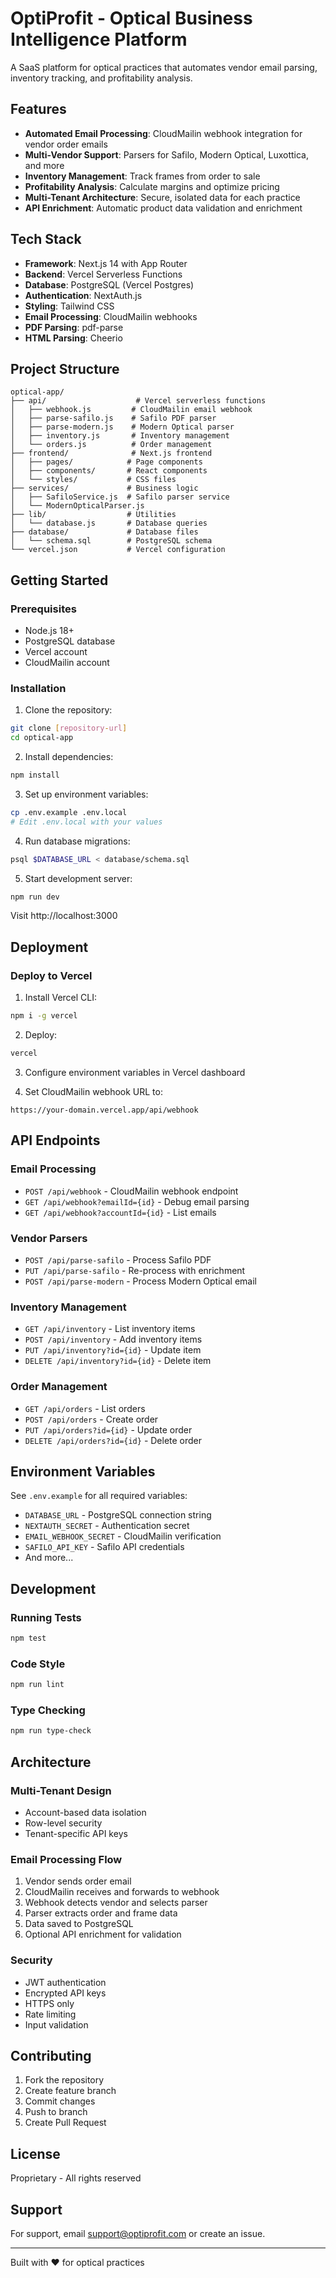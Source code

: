# OptiProfit - Optical Business Intelligence Platform

A SaaS platform for optical practices that automates vendor email parsing, inventory tracking, and profitability analysis.

## Features

- **Automated Email Processing**: CloudMailin webhook integration for vendor order emails
- **Multi-Vendor Support**: Parsers for Safilo, Modern Optical, Luxottica, and more
- **Inventory Management**: Track frames from order to sale
- **Profitability Analysis**: Calculate margins and optimize pricing
- **Multi-Tenant Architecture**: Secure, isolated data for each practice
- **API Enrichment**: Automatic product data validation and enrichment

## Tech Stack

- **Framework**: Next.js 14 with App Router
- **Backend**: Vercel Serverless Functions
- **Database**: PostgreSQL (Vercel Postgres)
- **Authentication**: NextAuth.js
- **Styling**: Tailwind CSS
- **Email Processing**: CloudMailin webhooks
- **PDF Parsing**: pdf-parse
- **HTML Parsing**: Cheerio

## Project Structure

```
optical-app/
├── api/                    # Vercel serverless functions
│   ├── webhook.js         # CloudMailin email webhook
│   ├── parse-safilo.js    # Safilo PDF parser
│   ├── parse-modern.js    # Modern Optical parser
│   ├── inventory.js       # Inventory management
│   └── orders.js          # Order management
├── frontend/              # Next.js frontend
│   ├── pages/            # Page components
│   ├── components/       # React components
│   └── styles/           # CSS files
├── services/             # Business logic
│   ├── SafiloService.js  # Safilo parser service
│   └── ModernOpticalParser.js
├── lib/                  # Utilities
│   └── database.js       # Database queries
├── database/             # Database files
│   └── schema.sql        # PostgreSQL schema
└── vercel.json           # Vercel configuration
```

## Getting Started

### Prerequisites

- Node.js 18+
- PostgreSQL database
- Vercel account
- CloudMailin account

### Installation

1. Clone the repository:
```bash
git clone [repository-url]
cd optical-app
```

2. Install dependencies:
```bash
npm install
```

3. Set up environment variables:
```bash
cp .env.example .env.local
# Edit .env.local with your values
```

4. Run database migrations:
```bash
psql $DATABASE_URL < database/schema.sql
```

5. Start development server:
```bash
npm run dev
```

Visit http://localhost:3000

## Deployment

### Deploy to Vercel

1. Install Vercel CLI:
```bash
npm i -g vercel
```

2. Deploy:
```bash
vercel
```

3. Configure environment variables in Vercel dashboard

4. Set CloudMailin webhook URL to:
```
https://your-domain.vercel.app/api/webhook
```

## API Endpoints

### Email Processing
- `POST /api/webhook` - CloudMailin webhook endpoint
- `GET /api/webhook?emailId={id}` - Debug email parsing
- `GET /api/webhook?accountId={id}` - List emails

### Vendor Parsers
- `POST /api/parse-safilo` - Process Safilo PDF
- `PUT /api/parse-safilo` - Re-process with enrichment
- `POST /api/parse-modern` - Process Modern Optical email

### Inventory Management
- `GET /api/inventory` - List inventory items
- `POST /api/inventory` - Add inventory items
- `PUT /api/inventory?id={id}` - Update item
- `DELETE /api/inventory?id={id}` - Delete item

### Order Management
- `GET /api/orders` - List orders
- `POST /api/orders` - Create order
- `PUT /api/orders?id={id}` - Update order
- `DELETE /api/orders?id={id}` - Delete order

## Environment Variables

See `.env.example` for all required variables:

- `DATABASE_URL` - PostgreSQL connection string
- `NEXTAUTH_SECRET` - Authentication secret
- `EMAIL_WEBHOOK_SECRET` - CloudMailin verification
- `SAFILO_API_KEY` - Safilo API credentials
- And more...

## Development

### Running Tests
```bash
npm test
```

### Code Style
```bash
npm run lint
```

### Type Checking
```bash
npm run type-check
```

## Architecture

### Multi-Tenant Design
- Account-based data isolation
- Row-level security
- Tenant-specific API keys

### Email Processing Flow
1. Vendor sends order email
2. CloudMailin receives and forwards to webhook
3. Webhook detects vendor and selects parser
4. Parser extracts order and frame data
5. Data saved to PostgreSQL
6. Optional API enrichment for validation

### Security
- JWT authentication
- Encrypted API keys
- HTTPS only
- Rate limiting
- Input validation

## Contributing

1. Fork the repository
2. Create feature branch
3. Commit changes
4. Push to branch
5. Create Pull Request

## License

Proprietary - All rights reserved

## Support

For support, email support@optiprofit.com or create an issue.

---

Built with ❤️ for optical practices